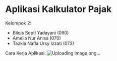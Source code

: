 # Aplikasi Kalkulator Pajak
Kelompok 2:
- Bilqis Septi Yadayani (090)
- Amelia Nur Anisa (070)
- Tazkia Nafla Ursy Izzati (073)

Cara Kerja Aplikasi:
![Uploading image.png…]()
